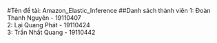 #Tên đề tài: Amazon_Elastic_Inference
##Danh sách thành viên
1: Đoàn Thanh Nguyên - 19110407<br>
2: Lại Quang Phát - 19110424<br>
3: Trần Nhất Quang - 19110442</h1>
